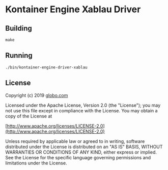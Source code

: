 Kontainer Engine Xablau Driver
===============================

## Building

`make`


## Running

`./bin/kontainer-engine-driver-xablau`

## License
Copyright (c) 2019 [globo.com](http://globo.com)

Licensed under the Apache License, Version 2.0 (the "License");
you may not use this file except in compliance with the License.
You may obtain a copy of the License at

[http://www.apache.org/licenses/LICENSE-2.0](http://www.apache.org/licenses/LICENSE-2.0)

Unless required by applicable law or agreed to in writing, software
distributed under the License is distributed on an "AS IS" BASIS,
WITHOUT WARRANTIES OR CONDITIONS OF ANY KIND, either express or implied.
See the License for the specific language governing permissions and
limitations under the License.

